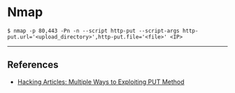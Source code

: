 # Nmap

```
$ nmap -p 80,443 -Pn -n --script http-put --script-args http-put.url='<upload_directory>',http-put.file='<file>' <IP>
```

---
## References

- [Hacking Articles: Multiple Ways to Exploiting PUT Method](https://www.hackingarticles.in/multiple-ways-to-exploiting-put-method/)